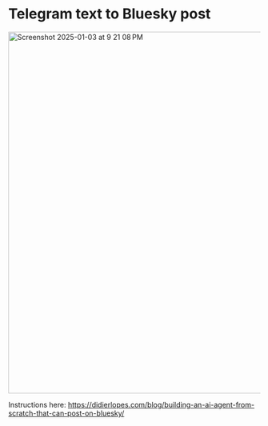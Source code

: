 # Telegram text to Bluesky post

<img width="724" alt="Screenshot 2025-01-03 at 9 21 08 PM" src="https://github.com/user-attachments/assets/2d6735aa-b6f3-4390-bab1-de1ad2d29fa3" />

<br />

Instructions here: https://didierlopes.com/blog/building-an-ai-agent-from-scratch-that-can-post-on-bluesky/
